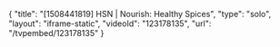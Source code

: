 {
    "title": "[1508441819] HSN | Nourish: Healthy Spices",
    "type": "solo",
    "layout": "iframe-static",
    "videoId": "123178135",
    "url": "\/tvpembed\/123178135"
}